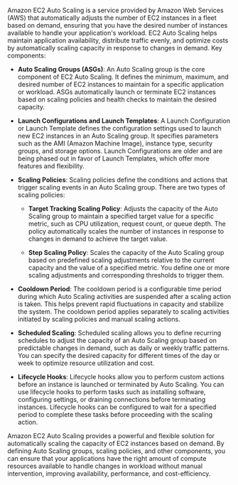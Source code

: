 Amazon EC2 Auto Scaling is a service provided by Amazon Web Services (AWS) that automatically adjusts the number of EC2 instances in a fleet based on demand, ensuring that you have the desired number of instances available to handle your application's workload. EC2 Auto Scaling helps maintain application availability, distribute traffic evenly, and optimize costs by automatically scaling capacity in response to changes in demand. Key components:

- **Auto Scaling Groups (ASGs)**: An Auto Scaling group is the core component of EC2 Auto Scaling. It defines the minimum, maximum, and desired number of EC2 instances to maintain for a specific application or workload. ASGs automatically launch or terminate EC2 instances based on scaling policies and health checks to maintain the desired capacity.

- **Launch Configurations and Launch Templates**: A Launch Configuration or Launch Template defines the configuration settings used to launch new EC2 instances in an Auto Scaling group. It specifies parameters such as the AMI (Amazon Machine Image), instance type, security groups, and storage options. Launch Configurations are older and are being phased out in favor of Launch Templates, which offer more features and flexibility.

- **Scaling Policies**: Scaling policies define the conditions and actions that trigger scaling events in an Auto Scaling group. There are two types of scaling policies:
    
    - **Target Tracking Scaling Policy**: Adjusts the capacity of the Auto Scaling group to maintain a specified target value for a specific metric, such as CPU utilization, request count, or queue depth. The policy automatically scales the number of instances in response to changes in demand to achieve the target value.
    
    - **Step Scaling Policy**: Scales the capacity of the Auto Scaling group based on predefined scaling adjustments relative to the current capacity and the value of a specified metric. You define one or more scaling adjustments and corresponding thresholds to trigger them.
    
- **Cooldown Period**: The cooldown period is a configurable time period during which Auto Scaling activities are suspended after a scaling action is taken. This helps prevent rapid fluctuations in capacity and stabilize the system. The cooldown period applies separately to scaling activities initiated by scaling policies and manual scaling actions.

- **Scheduled Scaling**: Scheduled scaling allows you to define recurring schedules to adjust the capacity of an Auto Scaling group based on predictable changes in demand, such as daily or weekly traffic patterns. You can specify the desired capacity for different times of the day or week to optimize resource utilization and cost.

- **Lifecycle Hooks**: Lifecycle hooks allow you to perform custom actions before an instance is launched or terminated by Auto Scaling. You can use lifecycle hooks to perform tasks such as installing software, configuring settings, or draining connections before terminating instances. Lifecycle hooks can be configured to wait for a specified period to complete these tasks before proceeding with the scaling action.

Amazon EC2 Auto Scaling provides a powerful and flexible solution for automatically scaling the capacity of EC2 instances based on demand. By defining Auto Scaling groups, scaling policies, and other components, you can ensure that your applications have the right amount of compute resources available to handle changes in workload without manual intervention, improving availability, performance, and cost-efficiency.